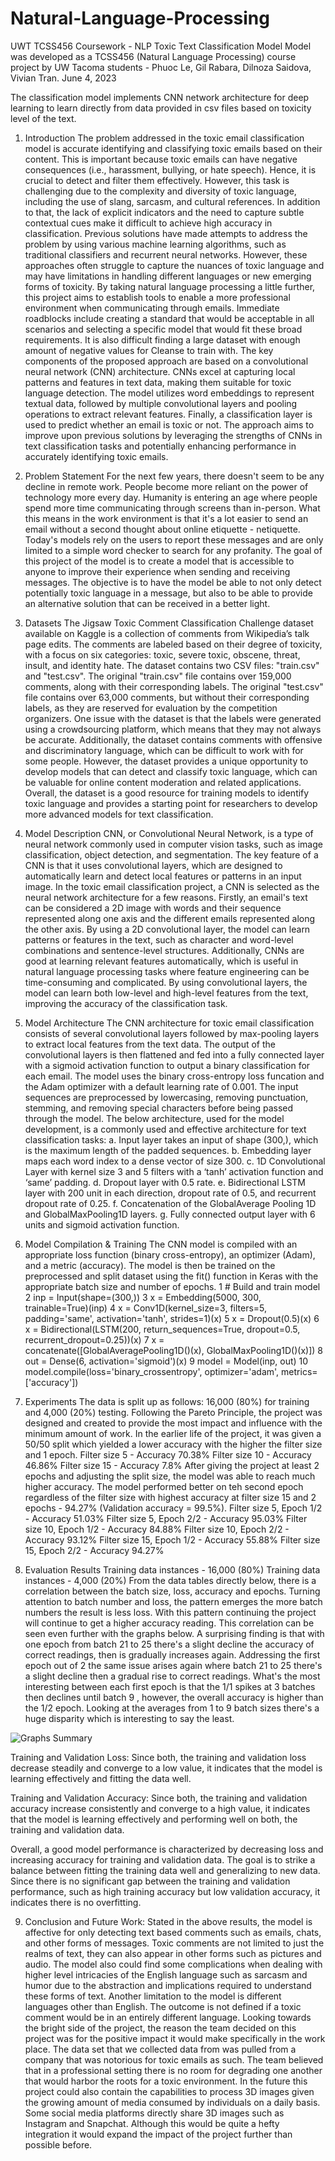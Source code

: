 # Natural-Language-Processing
UWT TCSS456 Coursework - NLP Toxic Text Classification Model
Model was developed as a TCSS456 (Natural Language Processing) course project by UW Tacoma students - Phuoc Le, Gil Rabara, Dilnoza Saidova, Vivian Tran.
June 4, 2023

The classification model implements CNN network architecture for deep learning to learn directly from data provided in csv files based on toxicity level of the text.

1. Introduction
  The problem addressed in the toxic email classification model is accurate identifying and classifying toxic emails based on their content. This is important because toxic emails can have negative consequences (i.e., harassment, bullying, or hate speech). Hence, it is crucial to detect and filter them effectively. However, this task is challenging due to the complexity and diversity of toxic language, including the use of slang, sarcasm, and cultural references. In addition to that, the lack of explicit indicators and the need to capture subtle contextual cues make it difficult to achieve high accuracy in classification.
  Previous solutions have made attempts to address the problem by using various machine learning algorithms, such as traditional classifiers and recurrent neural networks. However, these approaches often struggle to capture the nuances of toxic language and may have limitations in handling different languages or new emerging forms of toxicity. By taking natural language processing a little further, this project aims to establish tools to enable a more professional environment when communicating through emails.
  Immediate roadblocks include creating a standard that would be acceptable in all scenarios and selecting a specific model that would fit these broad requirements.  It is also difficult finding a large dataset with enough amount of negative values for Cleanse to train with. The key components of the proposed approach are based on a convolutional neural network (CNN) architecture. CNNs excel at capturing local patterns and features in text data, making them suitable for toxic language detection. The model utilizes word embeddings to represent textual data, followed by multiple convolutional layers and pooling operations to extract relevant features. Finally, a classification layer is used to predict whether an email is toxic or not. The approach aims to improve upon previous solutions by leveraging the strengths of CNNs in text classification tasks and potentially enhancing performance in accurately identifying toxic emails.
  
2. Problem Statement
  For the next few years, there doesn't seem to be any decline in remote work. People become more reliant on the power of technology more every day. Humanity is entering an age where people spend more time communicating through screens than in-person. What this means in the work environment is that it's a lot easier to send an email without a second thought about online etiquette - netiquette. Today's models rely on the users to report these messages and are only limited to a simple word checker to search for any profanity. The goal of this project of the model is to create a model that is accessible to anyone to improve their experience when sending and receiving messages. The objective is to have the model be able to not only detect potentially toxic language in a message, but also to be able to provide an alternative solution that can be received in a better light. 
  
3. Datasets
  The Jigsaw Toxic Comment Classification Challenge dataset available on Kaggle is a collection of comments from Wikipedia’s talk page edits. The comments are labeled based on their degree of toxicity, with a focus on six categories: toxic, severe toxic, obscene, threat, insult, and identity hate. The dataset contains two CSV files: "train.csv" and "test.csv". The original "train.csv" file contains over 159,000 comments, along with their corresponding labels. The original "test.csv" file contains over 63,000 comments, but without their corresponding labels, as they are reserved for evaluation by the competition organizers.
  One issue with the dataset is that the labels were generated using a crowdsourcing platform, which means that they may not always be accurate. Additionally, the dataset contains comments with offensive and discriminatory language, which can be difficult to work with for some people. However, the dataset provides a unique opportunity to develop models that can detect and classify toxic language, which can be valuable for online content moderation and related applications. Overall, the dataset is a good resource for training models to identify toxic language and provides a starting point for researchers to develop more advanced models for text classification.
  
4. Model Description
  CNN, or Convolutional Neural Network, is a type of neural network commonly used in computer vision tasks, such as image classification, object detection, and segmentation. The key feature of a CNN is that it uses convolutional layers, which are designed to automatically learn and detect local features or patterns in an input image.
  In the toxic email classification project, a CNN is selected as the neural network architecture for a few reasons. Firstly, an email's text can be considered a 2D image with words and their sequence represented along one axis and the different emails represented along the other axis. By using a 2D convolutional layer, the model can learn patterns or features in the text, such as character and word-level combinations and sentence-level structures. Additionally, CNNs are good at learning relevant features automatically, which is useful in natural language processing tasks where feature engineering can be time-consuming and complicated. By using convolutional layers, the model can learn both low-level and high-level features from the text, improving the accuracy of the classification task.

5. Model Architecture
  The CNN architecture for toxic email classification consists of several convolutional layers followed by max-pooling layers to extract local features from the text data. The output of the convolutional layers is then flattened and fed into a fully connected layer with a sigmoid activation function to output a binary classification for each email. The model uses the binary cross-entropy loss funcation and the Adam optimizer with a default learning rate of 0.001. The input sequences are preprocessed by lowercasing, removing punctuation, stemming, and removing special characters before being passed through the model. The below architecture, used for the model development, is a commonly used and effective architecture for text classification tasks:
  a. Input layer takes an input of shape (300,), which is the maximum length of the padded sequences.
  b. Embedding layer maps each word index to a dense vector of size 300.
  c. 1D Convolutional Layer with kernel size 3 and 5 filters with a ‘tanh’ activation function and ‘same’ padding.
  d. Dropout layer with 0.5 rate.
  e. Bidirectional LSTM layer with 200 unit in each direction, dropout rate of 0.5, and recurrent dropout rate of 0.25.
  f. Concatenation of the GlobalAverage Pooling 1D and GlobalMaxPooling1D layers.
  g. Fully connected output layer with 6 units and sigmoid activation function.
  
6. Model Compilation & Training 
  The CNN model is compiled with an appropriate loss function (binary cross-entropy), an optimizer (Adam), and a metric (accuracy). The model is then be trained on the preprocessed and split dataset using the fit() function in Keras with the appropriate batch size and number of epochs. 
  1 # Build and train model
  2 inp = Input(shape=(300,))
  3 x = Embedding(5000, 300, trainable=True)(inp)
  4 x = Conv1D(kernel_size=3, filters=5, padding='same', activation='tanh', strides=1)(x)
  5 x = Dropout(0.5)(x)
  6 x = Bidirectional(LSTM(200, return_sequences=True, dropout=0.5, recurrent_dropout=0.25))(x)
  7 x = concatenate([GlobalAveragePooling1D()(x), GlobalMaxPooling1D()(x)])
  8 out = Dense(6, activation='sigmoid')(x)
  9 model = Model(inp, out)
  10 model.compile(loss='binary_crossentropy', optimizer='adam', metrics=['accuracy'])

7. Experiments
  The data is split up as follows: 16,000 (80%) for training and 4,000 (20%) testing. Following the Pareto  Principle, the project was designed and created to provide the most impact and influence with the minimum amount of work.
  In the earlier life of the project, it was given a 50/50 split which yielded a lower accuracy with the higher the filter size and 1 epoch.
    Filter size 5 - Accuracy 70.38%
    Filter size 10 - Accuracy 46.86%
    Filter size 15 - Accuracy 7.8%
  After giving the project at least 2 epochs and adjusting the split size, the model was able to reach much higher accuracy. The model performed better on teh second epoch regardless of the filter size with highest accuracy at filter size 15 and 2 epochs - 94.27% (Validation accuracy = 99.5%).
    Filter size 5, Epoch 1/2 - Accuracy 51.03%
    Filter size 5, Epoch 2/2 - Accuracy 95.03%
    Filter size 10, Epoch 1/2 - Accuracy 84.88% 
    Filter size 10, Epoch 2/2 - Accuracy 93.12%
    Filter size 15, Epoch 1/2 - Accuracy 55.88%
    Filter size 15, Epoch 2/2 - Accuracy 94.27%
    
8. Evaluation Results
  Training data instances - 16,000 (80%)
  Training data instances - 4,000 (20%)
  From the data tables directly below, there is a correlation between the batch size, loss, accuracy and epochs. Turning attention to batch number and loss, the pattern emerges the more batch numbers the result is less loss. With this pattern continuing the project will continue to get a higher accuracy reading.  This correlation can be seen even further with the graphs below. A surprising finding is that with one epoch from batch 21 to 25 there's a slight decline the accuracy of correct readings, then is gradually increases again.  Addressing the first epoch out of 2 the same issue arises again where batch 21 to 25 there's a slight decline then a gradual rise to correct readings.  What's the most interesting between each first epoch is that the 1/1 spikes at 3 batches  then declines until batch 9 , however, the overall accuracy is higher than the 1/2 epoch.  Looking at the averages from 1 to 9 batch sizes there's a huge disparity which is interesting to say the least.
  
![Graphs Summary](https://github.com/saidodil/Natural-Language-Processing/assets/73456940/0dea0ddd-4726-4535-ba0e-8c1dfe42d58e)
  
  Training and Validation Loss: Since both, the training and validation loss decrease steadily and converge to a low value, it indicates that the model is learning effectively and fitting the data well.
  
  Training and Validation Accuracy: Since both, the training and validation accuracy increase consistently and converge to a high value, it indicates that the model is learning effectively and performing well on both, the training and validation data.
  
  Overall, a good model performance is characterized by decreasing loss and increasing accuracy for training and validation data. The goal is to strike a balance between fitting the training data well and generalizing to new data. Since there is no significant gap between the training and validation performance, such as high training accuracy but low validation accuracy, it indicates there is no overfitting.

9. Conclusion and Future Work: 
  Stated in the above results, the model is affective for only detecting text based comments such as emails, chats, and other forms of messages. Toxic comments are not limited to just the realms of text, they can also appear in other forms such as pictures and audio. The model also could find some complications when dealing with higher level intricacies of the English language such as sarcasm and humor due to the abstraction and implications required to understand these forms of text. Another limitation to the model is different languages other than English. The outcome is not defined if a toxic comment would be in an entirely different language. 
  Looking towards the bright side of the project, the reason the team decided on this project was for the positive impact it would make specifically in the work place. The data set that we collected data from was pulled from a company that was notorious for toxic emails as such. The team believed that in a professional setting there is no room for degrading one another that would harbor the roots for a toxic environment. In the future this project could also contain the capabilities to  process 3D images given the growing amount of media consumed by individuals on a daily basis. Some social media platforms directly share 3D images such as Instagram and Snapchat. Although this would be quite a hefty integration it would expand the impact of the project further than possible before. 

  
